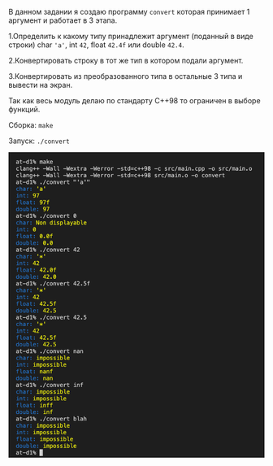 В данном задании я создаю программу `convert` которая принимает 1 аргумент и работает в 3 этапа.

1.Определить к какому типу принадлежит аргумент (поданный в виде строки) char `'a'`, int `42`, float `42.4f` или double `42.4`.

2.Конвертировать строку в тот же тип в котором подали аргумент.

3.Конвертировать из преобразованного типа в остальные 3 типа и вывести на экран.

Так как весь модуль делаю по стандарту C++98 то ограничен в выборе функций. 

Сборка: `make`

Запуск: `./convert`


![](img/Screen_1.png)